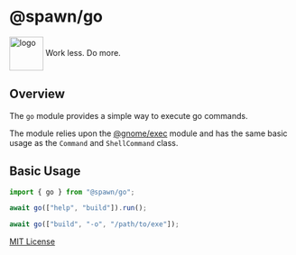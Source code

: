 # @spawn/go

<div height=30" vertical-align="top">
<image src="https://raw.githubusercontent.com/gnomejs/gnomejs/main/assets/icon.png"
    alt="logo" width="60" valign="middle" />
<span>Work less. Do more. </span>
</div>

## Overview

The `go` module provides a simple way to execute
go commands.

The module relies upon the [@gnome/exec][exec] module and
has the same basic usage as the `Command` and `ShellCommand` class.

## Basic Usage

```typescript
import { go } from "@spawn/go";

await go(["help", "build"]).run();

await go(["build", "-o", "/path/to/exe"]);
```

[MIT License](./LICENSE.md)

[exec]: https://jsr.io/@gnome/exec/doc
